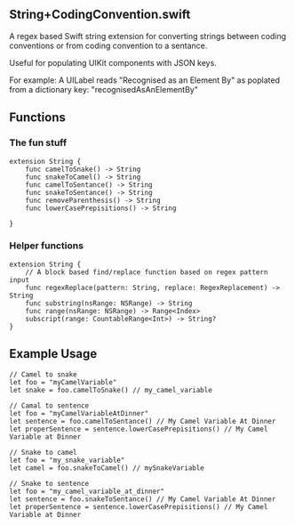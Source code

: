 ## String+CodingConvention.swift

A regex based Swift string extension for converting strings between coding conventions or from coding convention to a sentance.

Useful for populating UIKit components with JSON keys. 

For example: A UILabel reads "Recognised as an Element By" as poplated from a dictionary key: "recognisedAsAnElementBy"

## Functions

### The fun stuff
````
extension String {
    func camelToSnake() -> String 
    func snakeToCamel() -> String 
    func camelToSentance() -> String 
    func snakeToSentance() -> String 
    func removeParenthesis() -> String 
    func lowerCasePrepisitions() -> String     

}
````
### Helper functions
````
extension String {
    // A block based find/replace function based on regex pattern input
    func regexReplace(pattern: String, replace: RegexReplacement) -> String 
    func substring(nsRange: NSRange) -> String     
    func range(nsRange: NSRange) -> Range<Index>     
    subscript(range: CountableRange<Int>) -> String? 
}
````

## Example Usage

````
// Camel to snake
let foo = "myCamelVariable"
let snake = foo.camelToSnake() // my_camel_variable
````
````
// Camal to sentence
let foo = "myCamelVariableAtDinner"
let sentence = foo.camelToSentance() // My Camel Variable At Dinner
let properSentence = sentence.lowerCasePrepisitions() // My Camel Variable at Dinner
````
````
// Snake to camel
let foo = "my_snake_variable"
let camel = foo.snakeToCamel() // mySnakeVariable
````
````
// Snake to sentence
let foo = "my_camel_variable_at_dinner"
let sentence = foo.snakeToSentance() // My Camel Variable At Dinner
let properSentence = sentence.lowerCasePrepisitions() // My Camel Variable at Dinner

````

